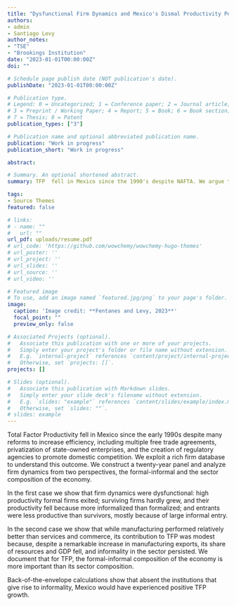 ```yaml
---
title: "Dysfunctional Firm Dynamics and Mexico's Dismal Productivity Performance"
authors:
- admin
- Santiago Levy
author_notes:
- "TSE"
- "Brookings Institution"
date: "2023-01-01T00:00:00Z"
doi: ""

# Schedule page publish date (NOT publication's date).
publishDate: "2023-01-01T00:00:00Z"

# Publication type.
# Legend: 0 = Uncategorized; 1 = Conference paper; 2 = Journal article;
# 3 = Preprint / Working Paper; 4 = Report; 5 = Book; 6 = Book section;
# 7 = Thesis; 8 = Patent
publication_types: ["3"]

# Publication name and optional abbreviated publication name.
publication: "Work in progress"
publication_short: "Work in progress"

abstract: 

# Summary. An optional shortened abstract.
summary: TFP  fell in Mexico since the 1990's despite NAFTA. We argue that this was explained by dysfunctional firm dynamics. High productivity firms exited, surviving ones did not become more productive, and entrants were less productive than survivors, mostly because of informality. Our results shed light on the impacts of trade reforms in economies with large informality.

tags:
- Source Themes
featured: false

# links: 
# - name: ""
#   url: ""
url_pdf: uploads/resume.pdf
# url_code: 'https://github.com/wowchemy/wowchemy-hugo-themes'
# url_poster: ''
# url_project: ''
# url_slides: ''
# url_source: ''
# url_video: ''

# Featured image
# To use, add an image named `featured.jpg/png` to your page's folder. 
image:
  caption: 'Image credit: **Fentanes and Levy, 2023**'
  focal_point: ""
  preview_only: false

# Associated Projects (optional).
#   Associate this publication with one or more of your projects.
#   Simply enter your project's folder or file name without extension.
#   E.g. `internal-project` references `content/project/internal-project/index.md`.
#   Otherwise, set `projects: []`.
projects: []

# Slides (optional).
#   Associate this publication with Markdown slides.
#   Simply enter your slide deck's filename without extension.
#   E.g. `slides: "example"` references `content/slides/example/index.md`.
#   Otherwise, set `slides: ""`.
# slides: example
---
```


Total Factor Productivity fell in Mexico since the early 1990s despite many reforms to increase efficiency, including multiple free trade agreements, privatization of state-owned enterprises, and the creation of regulatory agencies to promote domestic competition. We exploit a rich firm database to understand this outcome. We construct a twenty-year panel and analyze firm dynamics from two perspectives, the formal-informal and the sector composition of the economy. 

In the first case we show that firm dynamics were dysfunctional: high productivity formal firms exited; surviving firms hardly grew, and their productivity fell because more informalized than formalized; and entrants were less productive than survivors, mostly because of large informal entry. 

In the second case we show that while manufacturing performed relatively better than services and commerce, its contribution to TFP was modest because, despite a remarkable increase in manufacturing exports, its share of resources and GDP fell, and informality in the sector persisted. We document that for TFP, the formal-informal composition of the economy is more important than its sector composition. 

Back-of-the-envelope calculations show that absent the institutions that give rise to informality, Mexico would have experienced positive TFP growth.
